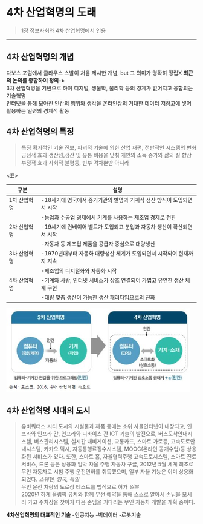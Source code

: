# 4차 산업혁명의 도래

> 1장 정보사회와 4차 산업혁명에서 인용
***

## 4차 산업혁명의 개념
다보스 포럼에서 클라우스 스발이 처음 제시한 개념, but 그 의미가 명확히 정립X
**최근의 논의를 종합하여 정의->**<br>
3차 산업혁명을 기반으로 하여 디지털, 생물학, 물리학 등의 경계가 없어지고 융합되는 기술혁명<br>
인터넷을 통해 모아진 인간의 행위와 생각을 온라인상의 거대한 데이터 저장고에 넣어 활용하는 일련의 경제적 활동
## 4차 산업혁명의 특징
> 특징
획기적인 기술 진보, 파괴적 기술에 의한 산업 재편, 전반적인 시스템의 변화
> 긍정적 효과
생산성,생산 및 유통 비용을 낮춰 개인의 소득 증가와 삶의 질 향상
> 부정적 효과
사회적 불평등, 빈부 격차뿐만 아니라

<표>

|구분|설명|
|---|---|
|1차 산업혁명|-18세기에 영국에서 증기기관의 발명과 기계식 생산 방식이 도입되면서 시작|
||-농업과 수공업 경제에서 기계를 사용하는 제조업 경제로 전환|
|2차 산업혁명|-19세기에 컨베이어 벨트가 도입되고 분업과 자동차 생산이 확산되면서 시작|
||-자동차 등 제조업 제품을 공급자 중심으로 대량생산|
|3차 산업혁명|-1970년대부터 자동화 대량생산 체계가 도입되면서 시작되어 현재까지 지속|
||-제조업의 디지털화와 자동화 시작|
|4차 산업혁명|-기계와 사람, 인터넷 서비스가 상호 연결되어 가볍고 유연한 생산 체계 구현|
||-대량 맞춤 생산이 가능한 생산 패러다임으로의 진화|

![4차 산업혁명](./img/그림01_3차산업과4차산업.jpg)

## 4차 산업혁명 시대의 도시
> 유비쿼터스 시티
도시의 시설물과 제품 등에는 소위 사물인터넷이 내장되고, 인프라와 인프라 간, 인프라와 디바이스 간 ICT 기술의 발전으로, 
버스도착안내시스템, 버스관리시스템, 실시간 내비게이션, 교통카드, 스마트 가로등, 고속도로안내시스템, 카카오 택시, 자동통행료징수시스템, MOOC(온라인 공개수업)등 상용화된 서비스가 있다.
또한, 스마트 홈, 자율협력주행 고속도로시스템, 스마트 진료 서비스, 드론 등은 상용화 임박
> 자율 주행 자동차
구글, 2012년 5월 세계 최초로 무인 자동차로 시험 주행 운전면허를 취득했으며, 일부 자율 기능은 이미 상용화되었다.
*스웨덴, 영국, 독일* <br>
무인 운전 차량의 도로상 테스트를 법적으로 허가
*일본* <br>
2020년 하계 올림픽 유치와 함께 무선 예약을 통해 스스로 알아서 손님을 모시러 가고 주차장을 찾아가 다음 손님을 기다리는 무인 자동차 개발을 게획 중이다.

**4차산업혁명의 대표적인 기술**
-인공지능
-빅데이터
-로봇기술
